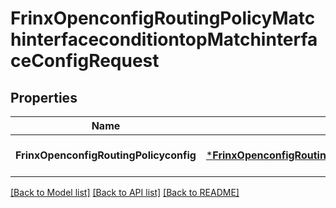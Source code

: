 # FrinxOpenconfigRoutingPolicyMatchinterfaceconditiontopMatchinterfaceConfigRequest

## Properties
Name | Type | Description | Notes
------------ | ------------- | ------------- | -------------
**FrinxOpenconfigRoutingPolicyconfig** | [***FrinxOpenconfigRoutingPolicyMatchinterfaceconditiontopMatchinterfaceConfig**](frinx.openconfig.routing.policy.matchinterfaceconditiontop.matchinterface.Config.md) |  | [optional] [default to null]

[[Back to Model list]](../README.md#documentation-for-models) [[Back to API list]](../README.md#documentation-for-api-endpoints) [[Back to README]](../README.md)


